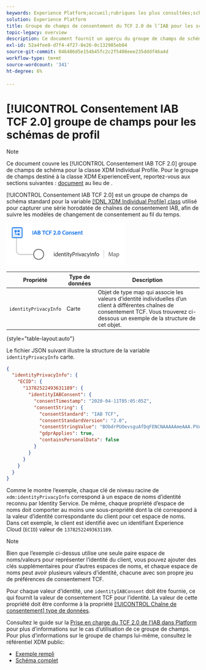 ```yaml
---
keywords: Experience Platform;accueil;rubriques les plus consultées;schéma;XDM;profil individuel;champs;schémas;schéma;conception de schéma;groupe de champs;iab;tcf;consentement
solution: Experience Platform
title: Groupe de champs de consentement du TCF 2.0 de l’IAB pour les schémas de profil
topic-legacy: overview
description: Ce document fournit un aperçu du groupe de champs de schéma de consentement IAB TCF 2.0 pour la classe XDM Individual Profile.
exl-id: 52a4fee8-d7f4-4f27-8e26-0c132985eb84
source-git-commit: 046486d5e154b45fc2c2f5408eee235dddf46a4d
workflow-type: tm+mt
source-wordcount: '341'
ht-degree: 6%

---
```


# [!UICONTROL Consentement IAB TCF 2.0] groupe de champs pour les schémas de profil

>[!NOTE]
>
>Ce document couvre les [!UICONTROL Consentement IAB TCF 2.0] groupe de champs de schéma pour la classe XDM Individual Profile. Pour le groupe de champs destiné à la classe XDM ExperienceEvent, reportez-vous aux sections suivantes : [document](../event/iab.md) au lieu de .

[!UICONTROL Consentement IAB TCF 2.0] est un groupe de champs de schéma standard pour la variable [[!DNL XDM Individual Profile] class](../../classes/individual-profile.md) utilisé pour capturer une série horodatée de chaînes de consentement IAB, afin de suivre les modèles de changement de consentement au fil du temps.

![](../../images/field-groups/iab-profile.png)

| Propriété | Type de données | Description |
| --- | --- | --- |
| `identityPrivacyInfo` | Carte | Objet de type map qui associe les valeurs d’identité individuelles d’un client à différentes chaînes de consentement TCF. Vous trouverez ci-dessous un exemple de la structure de cet objet. |

{style=&quot;table-layout:auto&quot;}

Le fichier JSON suivant illustre la structure de la variable `identityPrivacyInfo` carte.

```json
{
  "identityPrivacyInfo": {
    "ECID": {
      "13782522493631189": {
        "identityIABConsent": {
          "consentTimestamp": "2020-04-11T05:05:05Z",
          "consentString": {
            "consentStandard": "IAB TCF",
            "consentStandardVersion": "2.0",
            "consentStringValue": "BObdrPUOevsguAfDqFENCNAAAAAmeAAA.PVAfDObdrA.DqFENCAmeAENCDA",
            "gdprApplies": true,
            "containsPersonalData": false
          }
        }
      }
    }
  }
}
```

Comme le montre l’exemple, chaque clé de niveau racine de `xdm:identityPrivacyInfo` correspond à un espace de noms d’identité reconnu par Identity Service. De même, chaque propriété d’espace de noms doit comporter au moins une sous-propriété dont la clé correspond à la valeur d’identité correspondante du client pour cet espace de noms. Dans cet exemple, le client est identifié avec un identifiant Experience Cloud (`ECID`) valeur de `13782522493631189`.

>[!NOTE]
>
>Bien que l’exemple ci-dessus utilise une seule paire espace de noms/valeurs pour représenter l’identité du client, vous pouvez ajouter des clés supplémentaires pour d’autres espaces de noms, et chaque espace de noms peut avoir plusieurs valeurs d’identité, chacune avec son propre jeu de préférences de consentement TCF.

Pour chaque valeur d’identité, une `identityIABConsent` doit être fournie, ce qui fournit la valeur de consentement TCF pour l’identité. La valeur de cette propriété doit être conforme à la propriété [[!UICONTROL Chaîne de consentement] type de données](../../data-types/consent-string.md).

Consultez le guide sur la [Prise en charge du TCF 2.0 de l’IAB dans Platform](../../../landing/governance-privacy-security/consent/iab/overview.md) pour plus d’informations sur le cas d’utilisation de ce groupe de champs. Pour plus d’informations sur le groupe de champs lui-même, consultez le référentiel XDM public:

* [Exemple rempli](https://github.com/adobe/xdm/blob/master/components/fieldgroups/profile/profile-privacy.example.1.json)
* [Schéma complet](https://github.com/adobe/xdm/blob/master/components/fieldgroups/profile/profile-privacy.schema.json)
